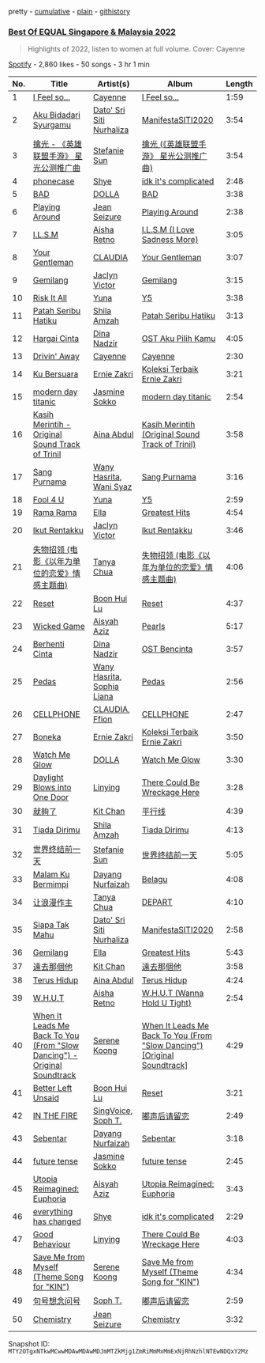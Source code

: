 pretty - [cumulative](/playlists/cumulative/37i9dQZF1DXdx7sCF75xKy.md) - [plain](/playlists/plain/37i9dQZF1DXdx7sCF75xKy) - [githistory](https://github.githistory.xyz/mackorone/spotify-playlist-archive/blob/main/playlists/plain/37i9dQZF1DXdx7sCF75xKy)

### [Best Of EQUAL Singapore & Malaysia 2022](https://open.spotify.com/playlist/37i9dQZF1DXdx7sCF75xKy)

> Highlights of 2022, listen to women at full volume\. Cover: Cayenne

[Spotify](https://open.spotify.com/user/spotify) - 2,860 likes - 50 songs - 3 hr 1 min

| No. | Title | Artist(s) | Album | Length |
|---|---|---|---|---|
| 1 | [I Feel so...](https://open.spotify.com/track/4950i8N34PSY5s8dy9krla) | [Cayenne](https://open.spotify.com/artist/1JTyFHtzmZHTOUW74ChuRj) | [I Feel so...](https://open.spotify.com/album/3xzPY1aAOgbYyPBL9pIP9F) | 1:59 |
| 2 | [Aku Bidadari Syurgamu](https://open.spotify.com/track/3QmjcVOuzR1d0FWf7MzciM) | [Dato' Sri Siti Nurhaliza](https://open.spotify.com/artist/5d0bxRte3J74ZXyEGRL8uU) | [ManifestaSITI2020](https://open.spotify.com/album/5iQRgamyWPUpuhQG98X8t9) | 3:54 |
| 3 | [擒光 \- 《英雄联盟手游》 星光公测推广曲](https://open.spotify.com/track/3rwJgruQCfA5nwTsmMFPTi) | [Stefanie Sun](https://open.spotify.com/artist/0SIXZXJCAhNU8sxK0qm7hn) | [擒光 \(《英雄联盟手游》 星光公测推广曲\)](https://open.spotify.com/album/1kpFR9nmb7hBbHIBR7WLvA) | 3:54 |
| 4 | [phonecase](https://open.spotify.com/track/5XRS5xSqSch3SPH283nJJE) | [Shye](https://open.spotify.com/artist/1aqEk77J220IxgnGsgEz9T) | [idk it's complicated](https://open.spotify.com/album/32q4VWN3LXqqGSaaqdsrwJ) | 2:48 |
| 5 | [BAD](https://open.spotify.com/track/6o0jmD1rCPYp7uZBtbUrya) | [DOLLA](https://open.spotify.com/artist/3SRXsr6dPMvVGSSpccDWjO) | [BAD](https://open.spotify.com/album/2UiwzTFOuIkZm0OT4ld0HS) | 3:38 |
| 6 | [Playing Around](https://open.spotify.com/track/1u4dJb0Xnl6B2txgNk5P2c) | [Jean Seizure](https://open.spotify.com/artist/2XI2CpdL1MtHXIt0rxa7mS) | [Playing Around](https://open.spotify.com/album/7zLdtN7TW0SGaasMU6cZFT) | 2:38 |
| 7 | [I.L.S.M](https://open.spotify.com/track/6aiLq4d0ePpfjy2hbuyoee) | [Aisha Retno](https://open.spotify.com/artist/1eizIry8svwmH0cSjLUEYy) | [I.L.S.M \(I Love Sadness More\)](https://open.spotify.com/album/1yOU9gLssu44JoIstpba0f) | 3:05 |
| 8 | [Your Gentleman](https://open.spotify.com/track/4scxr2wnXaagNRjxxt37OK) | [CLAUDIA](https://open.spotify.com/artist/2kUBwtoPkA9ZoJxcQUtL2P) | [Your Gentleman](https://open.spotify.com/album/4GQj5GoYHFpMT8Wk89utQD) | 3:07 |
| 9 | [Gemilang](https://open.spotify.com/track/1as6Qfl8wdbPMQRWAvQpff) | [Jaclyn Victor](https://open.spotify.com/artist/40ODyztPrDuIBY9ocqhwgB) | [Gemilang](https://open.spotify.com/album/74x9tQhYsJywVO0TDnaDxG) | 3:15 |
| 10 | [Risk It All](https://open.spotify.com/track/3NERHQUTwJ809XO4lxhLzB) | [Yuna](https://open.spotify.com/artist/3kHVioJpVxlazAAKQ64pC1) | [Y5](https://open.spotify.com/album/6aiVwr7RR4aWp4Fs0x7ZiB) | 3:38 |
| 11 | [Patah Seribu Hatiku](https://open.spotify.com/track/2wZG69nVDaKF442uGTIjUN) | [Shila Amzah](https://open.spotify.com/artist/6lrBGrd0TJMQxfzSdPAn3X) | [Patah Seribu Hatiku](https://open.spotify.com/album/1lgFgpesKTSQde9uzu2gns) | 3:13 |
| 12 | [Hargai Cinta](https://open.spotify.com/track/1SVsZRk5UYIVIyWve8SElO) | [Dina Nadzir](https://open.spotify.com/artist/23WQGfwpUBc9MXjytXtYJQ) | [OST Aku Pilih Kamu](https://open.spotify.com/album/6GDEYGlIe0366ltHruEG18) | 4:05 |
| 13 | [Drivin' Away](https://open.spotify.com/track/5weH6gftC3RjCBYQ1viwlL) | [Cayenne](https://open.spotify.com/artist/1JTyFHtzmZHTOUW74ChuRj) | [Cayenne](https://open.spotify.com/album/5Leqzln5PbS7V2LbGKB2Jb) | 2:30 |
| 14 | [Ku Bersuara](https://open.spotify.com/track/68P8MSt7wcolVaQHfVi6Ho) | [Ernie Zakri](https://open.spotify.com/artist/5Plk4JdCzMxhAHSRTEsxJp) | [Koleksi Terbaik Ernie Zakri](https://open.spotify.com/album/0RJfa9ixS7mhDhhQLvlKXg) | 3:21 |
| 15 | [modern day titanic](https://open.spotify.com/track/6LqCqKnujSNUMORwAoXBTf) | [Jasmine Sokko](https://open.spotify.com/artist/3risOBDAx6GGVaCcBuhswz) | [modern day titanic](https://open.spotify.com/album/1flckcjl6PGXxQxWC2FQKI) | 2:54 |
| 16 | [Kasih Merintih \- Original Sound Track of Trinil](https://open.spotify.com/track/03rOLJudsev770bNjJY04f) | [Aina Abdul](https://open.spotify.com/artist/48FNCGA8dKjcsfTO3TMcAV) | [Kasih Merintih \(Original Sound Track of Trinil\)](https://open.spotify.com/album/5Hk1GEK6UnoFZEWYc2i66E) | 3:58 |
| 17 | [Sang Purnama](https://open.spotify.com/track/1g3uWT3yVbhbawngA32BxN) | [Wany Hasrita](https://open.spotify.com/artist/0PBXOGA0xgHq709dXGvbP1), [Wani Syaz](https://open.spotify.com/artist/1UjX1v1UPrGgz2JQGqnmkx) | [Sang Purnama](https://open.spotify.com/album/0B6SrALvCCIyjt2opFs9Kw) | 3:16 |
| 18 | [Fool 4 U](https://open.spotify.com/track/5D3q7yfCXqfCdICMBdVooM) | [Yuna](https://open.spotify.com/artist/3kHVioJpVxlazAAKQ64pC1) | [Y5](https://open.spotify.com/album/6aiVwr7RR4aWp4Fs0x7ZiB) | 2:59 |
| 19 | [Rama Rama](https://open.spotify.com/track/6EtUnr1KhrB1MOJP5r1lAn) | [Ella](https://open.spotify.com/artist/2ZQY8HKMtEjGdxgcuW2574) | [Greatest Hits](https://open.spotify.com/album/19XDThlIdZdLVfqLJRE8AA) | 4:54 |
| 20 | [Ikut Rentakku](https://open.spotify.com/track/0wQAmg677nNZbXoNhnkYo8) | [Jaclyn Victor](https://open.spotify.com/artist/40ODyztPrDuIBY9ocqhwgB) | [Ikut Rentakku](https://open.spotify.com/album/4AbsoV7cfHg01MBFXSJoaC) | 3:46 |
| 21 | [失物招领 \(电影《以年为单位的恋爱》情感主题曲\)](https://open.spotify.com/track/6arzoxKHtpm9UAgbw5jfO6) | [Tanya Chua](https://open.spotify.com/artist/376pcuw4IgWBMOUwCr8kIm) | [失物招领 \(电影《以年为单位的恋爱》情感主题曲\)](https://open.spotify.com/album/3RVkgn1DUFegm00z0qgseU) | 4:06 |
| 22 | [Reset](https://open.spotify.com/track/2xgcpJvCKyqlZtDud3abbH) | [Boon Hui Lu](https://open.spotify.com/artist/6PWJWwEm8BSBFAIAUWlwe4) | [Reset](https://open.spotify.com/album/1uz1ah9nwO6YjBh3GvloWt) | 4:37 |
| 23 | [Wicked Game](https://open.spotify.com/track/0LwJSIJocFGWF43nSqXhUf) | [Aisyah Aziz](https://open.spotify.com/artist/4DBXSxqzYS9jcuOpkn0Mh4) | [Pearls](https://open.spotify.com/album/6yMEaBxyjkMQmTobwogeVc) | 5:17 |
| 24 | [Berhenti Cinta](https://open.spotify.com/track/4zWpzcvqQwelRfWuYv8QDU) | [Dina Nadzir](https://open.spotify.com/artist/23WQGfwpUBc9MXjytXtYJQ) | [OST Bencinta](https://open.spotify.com/album/4d7ixeUAhj37ibuTduiLro) | 3:57 |
| 25 | [Pedas](https://open.spotify.com/track/2cSnb7dtmUkrjOswug58or) | [Wany Hasrita](https://open.spotify.com/artist/0PBXOGA0xgHq709dXGvbP1), [Sophia Liana](https://open.spotify.com/artist/4Xmv5ukMoLnot3CkVwP4tK) | [Pedas](https://open.spotify.com/album/7Dc5tdogZ5OcKxtJmnuSZ6) | 2:56 |
| 26 | [CELLPHONE](https://open.spotify.com/track/4thTlSjApw2uQuRPTg0K0H) | [CLAUDIA](https://open.spotify.com/artist/2kUBwtoPkA9ZoJxcQUtL2P), [Ffion](https://open.spotify.com/artist/6gYn1myEM7sARWIoT2AVWG) | [CELLPHONE](https://open.spotify.com/album/6MfgECQn7x50bmxz8vc9LH) | 2:47 |
| 27 | [Boneka](https://open.spotify.com/track/1C9wjvXDwQQEaVlNJn4lAV) | [Ernie Zakri](https://open.spotify.com/artist/5Plk4JdCzMxhAHSRTEsxJp) | [Koleksi Terbaik Ernie Zakri](https://open.spotify.com/album/0RJfa9ixS7mhDhhQLvlKXg) | 3:50 |
| 28 | [Watch Me Glow](https://open.spotify.com/track/738KYBL40NwQNWqBTSZmmu) | [DOLLA](https://open.spotify.com/artist/3SRXsr6dPMvVGSSpccDWjO) | [Watch Me Glow](https://open.spotify.com/album/1Mux5B5KxgnULdYwGQaKUl) | 3:30 |
| 29 | [Daylight Blows into One Door](https://open.spotify.com/track/4UUK97XIT1y1TyBLgVi6Xc) | [Linying](https://open.spotify.com/artist/5IIP34JBy1d8kBYlAGnRaW) | [There Could Be Wreckage Here](https://open.spotify.com/album/2Bl07S4w2tGi2F9qK346EW) | 3:28 |
| 30 | [就夠了](https://open.spotify.com/track/1VCcwoTQiMMKJq4PAWdT5p) | [Kit Chan](https://open.spotify.com/artist/5sOVNhUf8T3jiPhvFA6T7L) | [平行线](https://open.spotify.com/album/2iELtwWpnPTv0xmVUAu14b) | 4:39 |
| 31 | [Tiada Dirimu](https://open.spotify.com/track/7lvLP26hn3d9NEbSvKfaiT) | [Shila Amzah](https://open.spotify.com/artist/6lrBGrd0TJMQxfzSdPAn3X) | [Tiada Dirimu](https://open.spotify.com/album/6MzRiegM6901aD0sxJ5E6n) | 4:13 |
| 32 | [世界终结前一天](https://open.spotify.com/track/201CbmeY9lnUmGVmZUQtUM) | [Stefanie Sun](https://open.spotify.com/artist/0SIXZXJCAhNU8sxK0qm7hn) | [世界终结前一天](https://open.spotify.com/album/4845SPmOSTLDNdPF9Iy3nD) | 5:05 |
| 33 | [Malam Ku Bermimpi](https://open.spotify.com/track/1CQhkZZgkXSUQoeYvGNC8U) | [Dayang Nurfaizah](https://open.spotify.com/artist/1E5aZPein8p4Jf9zkPpBsV) | [Belagu](https://open.spotify.com/album/2xuvIKJjOICXLjoqcalKVj) | 4:08 |
| 34 | [让浪漫作主](https://open.spotify.com/track/4AJWlnFYUgSi153Sb52u3X) | [Tanya Chua](https://open.spotify.com/artist/376pcuw4IgWBMOUwCr8kIm) | [DEPART](https://open.spotify.com/album/14irQNOtPlopyjODP2SH8R) | 4:10 |
| 35 | [Siapa Tak Mahu](https://open.spotify.com/track/618yQeDCu4a89EvkNjHDbD) | [Dato' Sri Siti Nurhaliza](https://open.spotify.com/artist/5d0bxRte3J74ZXyEGRL8uU) | [ManifestaSITI2020](https://open.spotify.com/album/5iQRgamyWPUpuhQG98X8t9) | 2:58 |
| 36 | [Gemilang](https://open.spotify.com/track/6vHXNUo3xa2OYRinaIxzMi) | [Ella](https://open.spotify.com/artist/2ZQY8HKMtEjGdxgcuW2574) | [Greatest Hits](https://open.spotify.com/album/19XDThlIdZdLVfqLJRE8AA) | 5:43 |
| 37 | [遠去那個他](https://open.spotify.com/track/72grNsRzk9Ng9RpVRKequL) | [Kit Chan](https://open.spotify.com/artist/5sOVNhUf8T3jiPhvFA6T7L) | [遠去那個他](https://open.spotify.com/album/271eSwETOfCnOUPnIrYP9d) | 3:58 |
| 38 | [Terus Hidup](https://open.spotify.com/track/3sUY5xI83n8KX0rjpfxoQu) | [Aina Abdul](https://open.spotify.com/artist/48FNCGA8dKjcsfTO3TMcAV) | [Terus Hidup](https://open.spotify.com/album/4BDfVnGe4BlQxXQcf9RcqA) | 4:24 |
| 39 | [W.H.U.T](https://open.spotify.com/track/4dtmj7X21gunWoQf98hW5L) | [Aisha Retno](https://open.spotify.com/artist/1eizIry8svwmH0cSjLUEYy) | [W.H.U.T \(Wanna Hold U Tight\)](https://open.spotify.com/album/33hKzdCUtE6qkQJrJaDuck) | 2:54 |
| 40 | [When It Leads Me Back To You \(From "Slow Dancing"\) \- Original Soundtrack](https://open.spotify.com/track/6qaetsWZ3jXcXJfbhmu8AM) | [Serene Koong](https://open.spotify.com/artist/3B9noenUAgnsXz5UIaFBj3) | [When It Leads Me Back To You \(From "Slow Dancing"\) \[Original Soundtrack\]](https://open.spotify.com/album/7q6evD3X8A3SZsc4vtRr53) | 4:29 |
| 41 | [Better Left Unsaid](https://open.spotify.com/track/0Yb9NW4OcugPmaTkIdcwau) | [Boon Hui Lu](https://open.spotify.com/artist/6PWJWwEm8BSBFAIAUWlwe4) | [Reset](https://open.spotify.com/album/1uz1ah9nwO6YjBh3GvloWt) | 3:21 |
| 42 | [IN THE FIRE](https://open.spotify.com/track/2vpfEKkVcVrhhdeTznV7c3) | [SingVoice](https://open.spotify.com/artist/3xzXMcz267sSax7adR7g1Q), [Soph T.](https://open.spotify.com/artist/2lP0iXobpSDobEhi2eI4eP) | [嘟声后请留恋](https://open.spotify.com/album/4UeNX6glWOvhV0kLV4HCN2) | 2:49 |
| 43 | [Sebentar](https://open.spotify.com/track/5IyAacUE67YJg4C0KyFQjk) | [Dayang Nurfaizah](https://open.spotify.com/artist/1E5aZPein8p4Jf9zkPpBsV) | [Sebentar](https://open.spotify.com/album/5eiF0dGnGzN0R32C1YvStg) | 3:18 |
| 44 | [future tense](https://open.spotify.com/track/2yUACioWcV8DEEsl6jsn35) | [Jasmine Sokko](https://open.spotify.com/artist/3risOBDAx6GGVaCcBuhswz) | [future tense](https://open.spotify.com/album/2vUIky8STcsT7UdGO26whi) | 2:45 |
| 45 | [Utopia Reimagined: Euphoria](https://open.spotify.com/track/4gwOLgAVJm5jguqWEU7rFc) | [Aisyah Aziz](https://open.spotify.com/artist/4DBXSxqzYS9jcuOpkn0Mh4) | [Utopia Reimagined: Euphoria](https://open.spotify.com/album/2laHMAviiai4AvYD8IqFRz) | 3:43 |
| 46 | [everything has changed](https://open.spotify.com/track/30hytecPo4XemqXAUFReIo) | [Shye](https://open.spotify.com/artist/1aqEk77J220IxgnGsgEz9T) | [idk it's complicated](https://open.spotify.com/album/32q4VWN3LXqqGSaaqdsrwJ) | 2:29 |
| 47 | [Good Behaviour](https://open.spotify.com/track/0vG3MhroMSL46umIJfUm60) | [Linying](https://open.spotify.com/artist/5IIP34JBy1d8kBYlAGnRaW) | [There Could Be Wreckage Here](https://open.spotify.com/album/2Bl07S4w2tGi2F9qK346EW) | 4:03 |
| 48 | [Save Me from Myself \(Theme Song for "KIN"\)](https://open.spotify.com/track/3sVDPDA3DUs0J1gfHEXx1l) | [Serene Koong](https://open.spotify.com/artist/3B9noenUAgnsXz5UIaFBj3) | [Save Me from Myself \(Theme Song for "KIN"\)](https://open.spotify.com/album/2e9DXBQllpO3X17BF4KCF4) | 4:34 |
| 49 | [句号想念问号](https://open.spotify.com/track/0XUoeKVhlnsNXTigNAn4GE) | [Soph T.](https://open.spotify.com/artist/2lP0iXobpSDobEhi2eI4eP) | [嘟声后请留恋](https://open.spotify.com/album/4UeNX6glWOvhV0kLV4HCN2) | 2:59 |
| 50 | [Chemistry](https://open.spotify.com/track/4exaC757D7BBmexDDC3day) | [Jean Seizure](https://open.spotify.com/artist/2XI2CpdL1MtHXIt0rxa7mS) | [Chemistry](https://open.spotify.com/album/2JaUPjJ0TmNRQQA0zt1ivT) | 3:32 |

Snapshot ID: `MTY2OTgxNTkwMCwwMDAwMDAwMDJmMTZkMjg1ZmRiMmMxMmExNjRhNzhlNTEwNDQxY2Mz`
